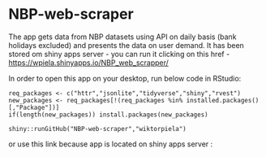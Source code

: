# NBP-web-scraper
The app gets data from NBP datasets using API on daily basis (bank holidays excluded) and presents the data on user demand. It has been stored om shiny apps server - you can run it clicking on this href - https://wpiela.shinyapps.io/NBP_web_scrapper/

In order to open this app on your desktop, run below code in RStudio:

```
req_packages <- c("httr","jsonlite","tidyverse","shiny","rvest")
new_packages <- req_packages[!(req_packages %in% installed.packages()[,"Package"])]
if(length(new_packages)) install.packages(new_packages)

shiny::runGitHub("NBP-web-scraper","wiktorpiela")
```
or use this link because app is located on shiny apps server :



